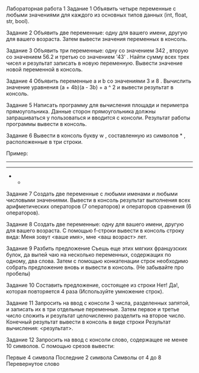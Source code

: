 Лабораторная работа 1
Задание 1
Объявить четыре переменные с любыми значениями для каждого из основных типов данных (int, float, str, bool).

Задание 2
Объявить две переменные: одну для вашего имени, другую для вашего возраста. Затем вывести значения переменных в консоль.

Задание 3
Объявить три переменные: одну со значением 342 , вторую со значением 56.2 и третью со значением '43' . Найти сумму всех трех чисел и результат записать в новую переменную. Вывести значение новой переменной в консоль.

Задание 4
Объявить переменные a и b со значениями 3 и 8 . Вычислить значение уравнения (a + 4b)(a - 3b) + a ^ 2 и вывести результат в консоль.

Задание 5
Написать программу для вычисления площади и периметра прямоугольника. Данные сторон прямоугольника должны запрашиваться у пользоваться и вводится с консоли. Результат работы программы вывести в консоль.

Задание 6
Вывести в консоль букву w , составленную из символов * , расположенные в три строки.

Пример:

*   *   *
 * * * *
  *   *
Задание 7
Создать две переменные с любыми именами и любыми числовыми значениями. Вывести в консоль результат выполнения всех арифметических операторов (7 операторов) и операторов сравнения (6 операторов).

Задание 8
Создать две переменные: одну для вашего имени, другую для вашего возраста. С помощью f-строки вывести в консоль строку вида: Меня зовут <ваше имя>, мне <ваш возраст> лет.

Задание 9
Разбить предложение Съешь еще этих мягких французских булок, да выпей чаю на несколько переменных, содержащих по одному, два слова. Затем с помощью конкатенации строк необходимо собрать предложение вновь и вывести в консоль. (Не забывайте про пробелы)

Задание 10
Составить предложение, состоящее из строки Нет! Да!, которая повторяется 4 раза (Используйте умножение строк).

Задание 11
Запросить на ввод с консоли 3 числа, разделенных запятой, и записать их в три отдельные переменные. Затем первое и третье число сложить и результат целочисленно разделить на второе число. Конечный результат вывести в консоль в виде строки Результат вычисления: <результат>.

Задание 12
Запросить на ввод с консоли слово, содержащее не менее 10 символов. С помощью срезов вывести:

Первые 4 символа
Последние 2 символа
Символы от 4 до 8
Перевернутое слово